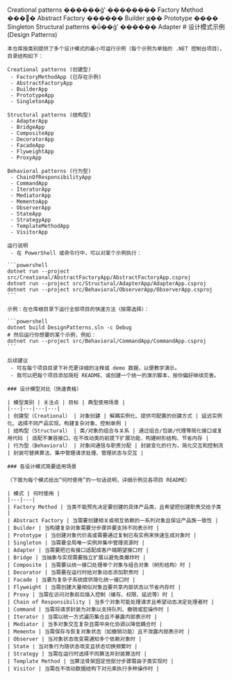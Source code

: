 Creational patterns  ������ģʽ
    �������� Factory Method
    ���󹤳� Abstract Factory
    ������ Builder
    ԭ�� Prototype
    ���� Singleton
Structural patterns  �ṹ��ģʽ
    ������ Adapter
    # 设计模式示例 (Design Patterns)

    本仓库按类别提供了多个设计模式的最小可运行示例（每个示例为单独的 .NET 控制台项目），目录结构如下：

    Creational patterns (创建型)
     - FactoryMethodApp (已存在示例)
     - AbstractFactoryApp
     - BuilderApp
     - PrototypeApp
     - SingletonApp

    Structural patterns (结构型)
     - AdapterApp
     - BridgeApp
     - CompositeApp
     - DecoratorApp
     - FacadeApp
     - FlyweightApp
     - ProxyApp

    Behavioral patterns (行为型)
     - ChainOfResponsibilityApp
     - CommandApp
     - IteratorApp
     - MediatorApp
     - MementoApp
     - ObserverApp
     - StateApp
     - StrategyApp
     - TemplateMethodApp
     - VisitorApp

    运行说明
     - 在 PowerShell 或命令行中，可以对某个示例执行：

    ```powershell
    dotnet run --project src/Creational/AbstractFactoryApp/AbstractFactoryApp.csproj
    dotnet run --project src/Structural/AdapterApp/AdapterApp.csproj
    dotnet run --project src/Behavioral/ObserverApp/ObserverApp.csproj
    ```

    示例：在仓库根目录下运行全部项目的快速方法（按需选择）：

    ```powershell
    dotnet build DesignPatterns.sln -c Debug
    # 然后运行你想要的某个示例，例如：
    dotnet run --project src/Behavioral/CommandApp/CommandApp.csproj
    ```

    后续建议
     - 可在每个项目目录下补充更详细的注释或 demo 数据，以便教学演示。
     - 我可以把每个项目添加简短 README、或创建一个统一的演示脚本，按你偏好继续完善。

    ### 设计模型对比（快速表格）

    | 模型类别 | 关注点 | 目标 | 典型使用场景 |
    |---|---|---|---|
    | 创建型（Creational） | 对象创建 | 解耦实例化、提供可配置的创建方式 | 延迟实例化、选择不同产品实现、构建复杂对象、控制单例 |
    | 结构型（Structural） | 类/对象的组合与关系 | 通过组合/包装/代理等简化接口或复用代码 | 适配不兼容接口、在不改动类的前提下扩展功能、构建树形结构、节省内存 |
    | 行为型（Behavioral） | 对象间通信与职责分配 | 封装变化的行为，简化交互和控制流 | 封装可替换算法、集中管理请求处理、管理状态与交互 |

    ### 各设计模式简要适用场景

    （下面为每个模式给出“何时使用”的一句话说明，详细示例见各项目 README）

    | 模式 | 何时使用 |
    |---|---|
    | Factory Method | 当类不能预先决定要创建的具体产品类，且希望把创建职责交给子类 |
    | Abstract Factory | 当需要创建相关或相互依赖的一系列对象且保证产品族一致性 |
    | Builder | 当构建复杂对象需要分步骤并要支持不同表示时 |
    | Prototype | 当创建对象代价高或需要通过复制已有实例来快速生成对象时 |
    | Singleton | 当需要全局唯一实例并集中管理资源时 |
    | Adapter | 当需要把已有接口适配成客户端期望接口时 |
    | Bridge | 当抽象与实现需要独立扩展以避免类爆炸时 |
    | Composite | 当需要以统一接口处理单个对象与组合对象（树形结构）时 |
    | Decorator | 当需要在运行时给对象动态添加职责时 |
    | Facade | 当要为复杂子系统提供简化统一接口时 |
    | Flyweight | 当需创建大量相似对象且要共享内部状态以节省内存时 |
    | Proxy | 当需在访问对象前后插入控制（缓存、权限、延迟等）时 |
    | Chain of Responsibility | 当多个对象可能处理请求且希望动态决定处理者时 |
    | Command | 当需将请求封装为对象以支持队列、撤销或宏操作时 |
    | Iterator | 当需以统一方式遍历集合且不暴露内部表示时 |
    | Mediator | 当多对象交互复杂且需中央化协调以降低耦合时 |
    | Memento | 当需保存与恢复对象状态（如撤销功能）且不泄露内部表示时 |
    | Observer | 当对象状态改变需通知多个依赖对象时 |
    | State | 当对象行为随状态改变且状态切换频繁时 |
    | Strategy | 当需在运行时选择不同算法并封装算法时 |
    | Template Method | 当算法骨架固定但部分步骤需由子类实现时 |
    | Visitor | 当需在不改动数据结构下对元素执行多种操作时 |

